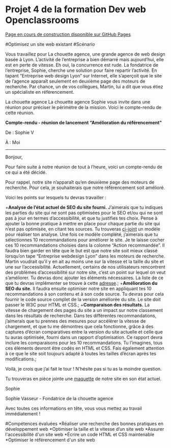 # Projet 4 de la formation Dev web Openclassrooms

[Page en cours de construction disponible sur GitHub Pages](https://ptitgreg.github.io/GregoryVENET_4_27102021/)

#Optimisez un site web existant
#Scénario

Vous travaillez pour La chouette agence, une grande agence de web design basée à Lyon. L’activité de l’entreprise a bien démarré mais aujourd’hui, elle est en perte de vitesse. Eh oui, la concurrence est rude. La fondatrice de l’entreprise, Sophie, cherche une solution pour faire repartir l’activité. En tapant “Entreprise web design Lyon” sur Internet, elle s’aperçoit que le site de l’agence apparaît seulement en deuxième page des moteurs de recherche. Par chance, un de vos collègues, Martin, lui a dit que vous étiez un spécialiste en référencement.

 

La chouette agence
La chouette agence 
Sophie vous invite dans une réunion pour préciser le périmètre de la mission. Voici le compte-rendu de cette réunion.

 

**Compte-rendu - réunion de lancement “Amélioration du référencement"**

 De : Sophie V 

À : Moi

--------------------------------------------------------------------------------------------------

Bonjour,

Pour faire suite à notre réunion de tout à l’heure, voici un compte-rendu de ce qui a été décidé.

Pour rappel, notre site n’apparaît qu’en deuxième page des moteurs de recherche. Pour cela, je souhaiterais que notre référencement soit amélioré.

Voici les points sur lesquels tu devras travailler : 

+**Analyse de l’état actuel de SEO du site fourni.** J’aimerais que tu indiques les parties du site qui ne sont pas optimisées pour le SEO et/ou qui ne sont pas à jour en termes d’accessibilité, et que tu justifies tes choix. Pense à ajouter la bonne pratique à mettre en place pour chaque partie du site qui n’est pas optimisée, en citant tes sources. Tu trouveras [ci-joint](https://s3-eu-west-1.amazonaws.com/course.oc-static.com/projects/DW_P4/Mode%CC%80le-audit-SEO.xlsx) un modèle pour réaliser ton analyse. Une fois ce modèle complété, j’aimerais que tu sélectionnes 10 recommandations pour améliorer le site. Je te laisse cocher ces 10 recommandations choisies dans la colonne “Action recommandée”.
Il faudra bien garder en tête que le but est que notre site soit mieux classé lorsqu’on tape “Entreprise webdesign Lyon” dans les moteurs de recherche. Martin voudrait qu’il y en ait au moins une sur la vitesse et la taille du site et une sur l’accessibilité. Actuellement, certains de nos utilisateurs rencontrent des problèmes d’accessibilité sur notre site, c’est un point sur lequel on veut s’améliorer. Tu devras donc ajouter les éléments nécessaires. La liste de ce que tu devras implémenter se trouve à cette [adresse](https://developer.mozilla.org/fr/docs/Accessibilit%C3%A9/Checklist_accessibilite_mobile).;
+**Amélioration du SEO du site.** Il faudra ensuite optimiser notre site en appliquant tes 10 recommandations à son contenu et à son code source. Tu devras pour cela fournir le code source complet de la version améliorée du site. Le site doit passer le W3C pour HTML et CSS.;
+**Comparaison des résultats.** La vitesse de chargement des pages du site a un impact sur notre classement dans les résultats de recherche. Dans tes différentes recommandations, j’aimerais que tu prennes des mesures pour accélérer la vitesse de chargement, et que tu me démontres que cela fonctionne, grâce à des captures d’écran comparatives entre la version du site actuelle et celle que tu auras optimisée, fourni dans un rapport d’optimisation. Ce rapport devra inclure les comparaisons pour les 10 recommandations.
Tu l’imagines, tous ces éléments devront être codés en HTML et CSS. Fais également attention à ce que le site soit toujours adapté à toutes les tailles d’écran après tes modifications.;

Voilà, je crois que j’ai fait le tour ! N’hésite pas si tu as la moindre question.

Tu trouveras en pièce jointe une [maquette](https://s3-eu-west-1.amazonaws.com/course.oc-static.com/projects/GEN_integrateur_web_P4/Starting+website.zip) de notre site en son état actuel.

Sophie

Sophie Vasseur - Fondatrice de la chouette agence

Avec toutes ces informations en tête, vous vous mettez au travail immédiatement !

#Compétences évaluées
*Réaliser une recherche des bonnes pratiques en développement web
*Optimiser la taille et la vitesse d’un site web
*Assurer l'accessibilité d'un site web
*Écrire un code HTML et CSS maintenable
*Optimiser le référencement d'un site web
